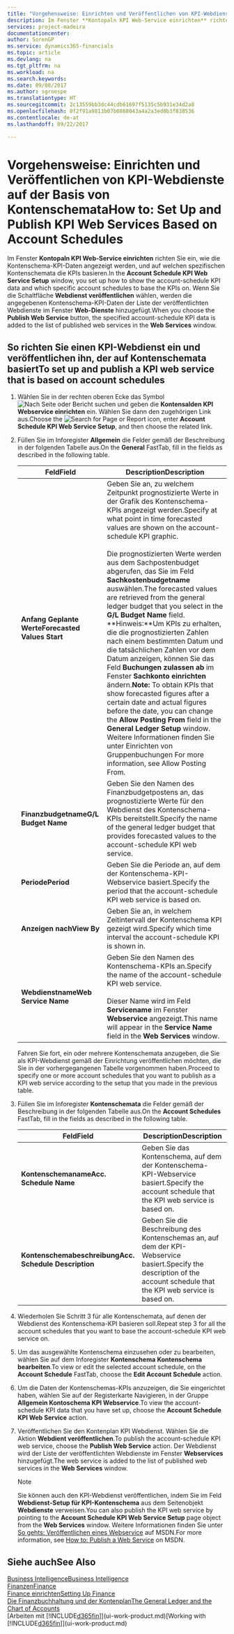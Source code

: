 ```yaml
---
title: "Vorgehensweise: Einrichten und Veröffentlichen von KPI-Webdienste auf der Basis von Kontenschemata  | Microsoft Docs"
description: Im Fenster **Kontopaln KPI Web-Service einrichten** richten Sie ein, wie die Kontenschema-KPI-Daten angezeigt werden, und auf welchen spezifischen Kontenschemata die KPIs basieren.
services: project-madeira
documentationcenter: 
author: SorenGP
ms.service: dynamics365-financials
ms.topic: article
ms.devlang: na
ms.tgt_pltfrm: na
ms.workload: na
ms.search.keywords: 
ms.date: 09/08/2017
ms.author: sgroespe
ms.translationtype: HT
ms.sourcegitcommit: 2c13559bb3dc44cdb61697f5135c5b931e34d2a8
ms.openlocfilehash: 0f2f91a9813b07b0868043a4a2a3ed0b3f838536
ms.contentlocale: de-at
ms.lasthandoff: 09/22/2017

---
```

# <a name="how-to-set-up-and-publish-kpi-web-services-based-on-account-schedules"></a><span data-ttu-id="74faf-103">Vorgehensweise: Einrichten und Veröffentlichen von KPI-Webdienste auf der Basis von Kontenschemata</span><span class="sxs-lookup"><span data-stu-id="74faf-103">How to: Set Up and Publish KPI Web Services Based on Account Schedules</span></span>
<span data-ttu-id="74faf-104">Im Fenster **Kontopaln KPI Web-Service einrichten** richten Sie ein, wie die Kontenschema-KPI-Daten angezeigt werden, und auf welchen spezifischen Kontenschemata die KPIs basieren.</span><span class="sxs-lookup"><span data-stu-id="74faf-104">In the **Account Schedule KPI Web Service Setup** window, you set up how to show the account-schedule KPI data and which specific account schedules to base the KPIs on.</span></span> <span data-ttu-id="74faf-105">Wenn Sie die Schaltfläche **Webdienst veröffentlichen** wählen, werden die angegebenen Kontenschema-KPI-Daten der Liste der veröffentlichten Webdienste im Fenster **Web-Dienste** hinzugefügt.</span><span class="sxs-lookup"><span data-stu-id="74faf-105">When you choose the **Publish Web Service** button, the specified account-schedule KPI data is added to the list of published web services in the **Web Services** window.</span></span>  

## <a name="to-set-up-and-publish-a-kpi-web-service-that-is-based-on-account-schedules"></a><span data-ttu-id="74faf-106">So richten Sie einen KPI-Webdienst ein und veröffentlichen ihn, der auf Kontenschemata basiert</span><span class="sxs-lookup"><span data-stu-id="74faf-106">To set up and publish a KPI web service that is based on account schedules</span></span>  

1.  <span data-ttu-id="74faf-107">Wählen Sie in der rechten oberen Ecke das Symbol ![Nach Seite oder Bericht suchen](media/ui-search/search_small.png "Nach Seite oder Bericht suchen") und geben die **Kontensalden KPI Webservice einrichten** ein. Wählen Sie dann den zugehörigen Link aus.</span><span class="sxs-lookup"><span data-stu-id="74faf-107">Choose the ![Search for Page or Report](media/ui-search/search_small.png "Search for Page or Report icon") icon, enter **Account Schedule KPI Web Service Setup**, and then choose the related link.</span></span>  
2.  <span data-ttu-id="74faf-108">Füllen Sie im Inforegister **Allgemein** die Felder gemäß der Beschreibung in der folgenden Tabelle aus.</span><span class="sxs-lookup"><span data-stu-id="74faf-108">On the **General** FastTab, fill in the fields as described in the following table.</span></span>  

    |<span data-ttu-id="74faf-109">Feld</span><span class="sxs-lookup"><span data-stu-id="74faf-109">Field</span></span>|<span data-ttu-id="74faf-110">Description</span><span class="sxs-lookup"><span data-stu-id="74faf-110">Description</span></span>|  
    |---------------------------------|---------------------------------------|  
    |<span data-ttu-id="74faf-111">**Anfang Geplante Werte**</span><span class="sxs-lookup"><span data-stu-id="74faf-111">**Forecasted Values Start**</span></span>|<span data-ttu-id="74faf-112">Geben Sie an, zu welchem Zeitpunkt prognostizierte Werte in der Grafik des Kontenschema-KPIs angezeigt werden.</span><span class="sxs-lookup"><span data-stu-id="74faf-112">Specify at what point in time forecasted values are shown on the account-schedule KPI graphic.</span></span><br /><br /> <span data-ttu-id="74faf-113">Die prognostizierten Werte werden aus dem Sachpostenbudget abgerufen, das Sie im Feld **Sachkostenbudgetname** auswählen.</span><span class="sxs-lookup"><span data-stu-id="74faf-113">The forecasted values are retrieved from the general ledger budget that you select in the **G/L Budget Name** field.</span></span> <span data-ttu-id="74faf-114">**Hinweis:**Um KPIs zu erhalten, die die prognostizierten Zahlen nach einem bestimmten Datum und die tatsächlichen Zahlen vor dem Datum anzeigen, können Sie das Feld **Buchungen zulassen ab** im Fenster **Sachkonto einrichten** ändern.</span><span class="sxs-lookup"><span data-stu-id="74faf-114">**Note:**  To obtain KPIs that show forecasted figures after a certain date and actual figures before the date, you can change the **Allow Posting From** field in the **General Ledger Setup** window.</span></span> <span data-ttu-id="74faf-115">Weitere Informationen finden Sie unter Einrichten von Gruppenbuchungen </span><span class="sxs-lookup"><span data-stu-id="74faf-115">For more information, see Allow Posting From.</span></span>|  
    |<span data-ttu-id="74faf-116">**Finanzbudgetname**</span><span class="sxs-lookup"><span data-stu-id="74faf-116">**G/L Budget Name**</span></span>|<span data-ttu-id="74faf-117">Geben Sie den Namen des Finanzbudgetpostens an, das prognostizierte Werte für den Webdienst des Kontenschema-KPIs bereitstellt.</span><span class="sxs-lookup"><span data-stu-id="74faf-117">Specify the name of the general ledger budget that provides forecasted values to the account-schedule KPI web service.</span></span>|  
    |<span data-ttu-id="74faf-118">**Periode**</span><span class="sxs-lookup"><span data-stu-id="74faf-118">**Period**</span></span>|<span data-ttu-id="74faf-119">Geben Sie die Periode an, auf dem der Kontenschema-KPI-Webservice basiert.</span><span class="sxs-lookup"><span data-stu-id="74faf-119">Specify the period that the account-schedule KPI web service is based on.</span></span>|  
    |<span data-ttu-id="74faf-120">**Anzeigen nach**</span><span class="sxs-lookup"><span data-stu-id="74faf-120">**View By**</span></span>|<span data-ttu-id="74faf-121">Geben Sie an, in welchem Zeitintervall der Kontenschema KPI gezeigt wird.</span><span class="sxs-lookup"><span data-stu-id="74faf-121">Specify which time interval the account-schedule KPI is shown in.</span></span>|  
    |<span data-ttu-id="74faf-122">**Webdienstname**</span><span class="sxs-lookup"><span data-stu-id="74faf-122">**Web Service Name**</span></span>|<span data-ttu-id="74faf-123">Geben Sie den Namen des Kontenschema-KPIs an.</span><span class="sxs-lookup"><span data-stu-id="74faf-123">Specify the name of the account-schedule KPI web service.</span></span><br /><br /> <span data-ttu-id="74faf-124">Dieser Name wird im Feld **Servicename** im Fenster **Webservice** angezeigt.</span><span class="sxs-lookup"><span data-stu-id="74faf-124">This name will appear in the **Service Name** field in the **Web Services** window.</span></span>|  

    <span data-ttu-id="74faf-125">Fahren Sie fort, ein oder mehrere Kontenschemata anzugeben, die Sie als KPI-Webdienst gemäß der Einrichtung veröffentlichen möchten, die Sie in der vorhergegangenen Tabelle vorgenommen haben.</span><span class="sxs-lookup"><span data-stu-id="74faf-125">Proceed to specify one or more account schedules that you want to publish as a KPI web service according to the setup that you made in the previous table.</span></span>  

3.  <span data-ttu-id="74faf-126">Füllen Sie im Inforegister **Kontenschemata** die Felder gemäß der Beschreibung in der folgenden Tabelle aus.</span><span class="sxs-lookup"><span data-stu-id="74faf-126">On the **Account Schedules** FastTab, fill in the fields as described in the following table.</span></span>  

    |<span data-ttu-id="74faf-127">Feld</span><span class="sxs-lookup"><span data-stu-id="74faf-127">Field</span></span>|<span data-ttu-id="74faf-128">Description</span><span class="sxs-lookup"><span data-stu-id="74faf-128">Description</span></span>|  
    |---------------------------------|---------------------------------------|  
    |<span data-ttu-id="74faf-129">**Kontenschemaname**</span><span class="sxs-lookup"><span data-stu-id="74faf-129">**Acc. Schedule Name**</span></span>|<span data-ttu-id="74faf-130">Geben Sie das Kontenschema, auf dem der Kontenschema-KPI-Webservice basiert.</span><span class="sxs-lookup"><span data-stu-id="74faf-130">Specify the account schedule that the KPI web service is based on.</span></span>|  
    |<span data-ttu-id="74faf-131">**Kontenschemabeschreibung**</span><span class="sxs-lookup"><span data-stu-id="74faf-131">**Acc. Schedule Description**</span></span>|<span data-ttu-id="74faf-132">Geben Sie die Beschreibung des Kontenschemas an, auf dem der KPI-Webservice basiert.</span><span class="sxs-lookup"><span data-stu-id="74faf-132">Specify the description of the account schedule that the KPI web service is based on.</span></span>|  

4.  <span data-ttu-id="74faf-133">Wiederholen Sie Schritt 3 für alle Kontenschemata, auf denen der Webdienst des Kontenschema-KPI basieren soll.</span><span class="sxs-lookup"><span data-stu-id="74faf-133">Repeat step 3 for all the account schedules that you want to base the account-schedule KPI web service on.</span></span>  
5.  <span data-ttu-id="74faf-134">Um das ausgewählte Kontenschema einzusehen oder zu bearbeiten, wählen Sie auf dem Inforegister **Kontenschema** **Kontenschema bearbeiten**.</span><span class="sxs-lookup"><span data-stu-id="74faf-134">To view or edit the selected account schedule, on the **Account Schedule** FastTab, choose the **Edit Account Schedule** action.</span></span>  
6.  <span data-ttu-id="74faf-135">Um die Daten der Kontenschemas-KPIs anzuzeigen, die Sie eingerichtet haben, wählen Sie auf der Registerkarte Navigieren, in der Gruppe **Allgemein Kontoschema KPI Webservice**.</span><span class="sxs-lookup"><span data-stu-id="74faf-135">To view the account-schedule KPI data that you have set up, choose the **Account Schedule KPI Web Service** action.</span></span>  
7.  <span data-ttu-id="74faf-136">Veröffentlichen Sie den Kontenplan KPI  Webdienst. Wählen Sie die Aktion **Webdient veröffentlichen**.</span><span class="sxs-lookup"><span data-stu-id="74faf-136">To publish the account-schedule KPI web service, choose the **Publish Web Service** action.</span></span> <span data-ttu-id="74faf-137">Der Webdienst wird der Liste der veröffentlichten Webdienste im Fenster **Webservices** hinzugefügt.</span><span class="sxs-lookup"><span data-stu-id="74faf-137">The web service is added to the list of published web services in the **Web Services** window.</span></span>  

    > [!NOTE]  
    >  <span data-ttu-id="74faf-138">Sie können auch den KPI-Webdienst veröffentlichen, indem Sie im Feld **Webdienst-Setup für KPI-Kontenschema** aus dem Seitenobjekt **Webdienste** verweisen.</span><span class="sxs-lookup"><span data-stu-id="74faf-138">You can also publish the KPI web service by pointing to the **Account Schedule KPI Web Service Setup** page object from the **Web Services** window.</span></span> <span data-ttu-id="74faf-139">Weitere Informationen finden Sie unter [So gehts: Veröffentlichen eines Webservice](https://msdn.microsoft.com/en-us/library/dd338978.aspx) auf MSDN.</span><span class="sxs-lookup"><span data-stu-id="74faf-139">For more information, see [How to: Publish a Web Service](https://msdn.microsoft.com/en-us/library/dd338978.aspx) on MSDN.</span></span>  

## <a name="see-also"></a><span data-ttu-id="74faf-140">Siehe auch</span><span class="sxs-lookup"><span data-stu-id="74faf-140">See Also</span></span>  
[<span data-ttu-id="74faf-141">Business Intelligence</span><span class="sxs-lookup"><span data-stu-id="74faf-141">Business Intelligence</span></span>](bi.md)  
[<span data-ttu-id="74faf-142">Finanzen</span><span class="sxs-lookup"><span data-stu-id="74faf-142">Finance</span></span>](finance.md)  
[<span data-ttu-id="74faf-143">Finance einrichten</span><span class="sxs-lookup"><span data-stu-id="74faf-143">Setting Up Finance</span></span>](finance-setup-finance.md)  
[<span data-ttu-id="74faf-144">Die Finanzbuchhaltung und der Kontenplan</span><span class="sxs-lookup"><span data-stu-id="74faf-144">The General Ledger and the Chart of Accounts</span></span>](finance-general-ledger.md)  
<span data-ttu-id="74faf-145">[Arbeiten mit [!INCLUDE[d365fin](includes/d365fin_md.md)]](ui-work-product.md)</span><span class="sxs-lookup"><span data-stu-id="74faf-145">[Working with [!INCLUDE[d365fin](includes/d365fin_md.md)]](ui-work-product.md)</span></span>

